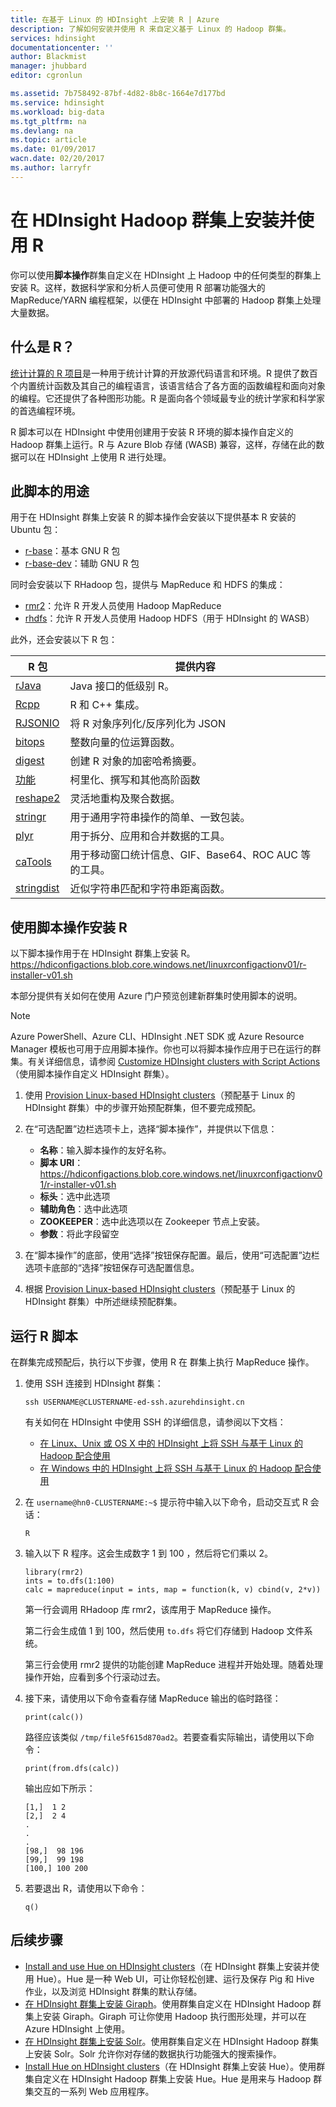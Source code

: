 ```yaml
---
title: 在基于 Linux 的 HDInsight 上安装 R | Azure
description: 了解如何安装并使用 R 来自定义基于 Linux 的 Hadoop 群集。
services: hdinsight
documentationcenter: ''
author: Blackmist
manager: jhubbard
editor: cgronlun

ms.assetid: 7b758492-87bf-4d82-8b8c-1664e7d177bd
ms.service: hdinsight
ms.workload: big-data
ms.tgt_pltfrm: na
ms.devlang: na
ms.topic: article
ms.date: 01/09/2017
wacn.date: 02/20/2017
ms.author: larryfr
---
```


# 在 HDInsight Hadoop 群集上安装并使用 R
你可以使用**脚本操作**群集自定义在 HDInsight 上 Hadoop 中的任何类型的群集上安装 R。这样，数据科学家和分析人员便可使用 R 部署功能强大的 MapReduce/YARN 编程框架，以便在 HDInsight 中部署的 Hadoop 群集上处理大量数据。

## 什么是 R？
<a href="http://www.r-project.org/" target="_blank">统计计算的 R 项目</a>是一种用于统计计算的开放源代码语言和环境。R 提供了数百个内置统计函数及其自己的编程语言，该语言结合了各方面的函数编程和面向对象的编程。它还提供了各种图形功能。R 是面向各个领域最专业的统计学家和科学家的首选编程环境。

R 脚本可以在 HDInsight 中使用创建用于安装 R 环境的脚本操作自定义的 Hadoop 群集上运行。R 与 Azure Blob 存储 (WASB) 兼容，这样，存储在此的数据可以在 HDInsight 上使用 R 进行处理。

## 此脚本的用途
用于在 HDInsight 群集上安装 R 的脚本操作会安装以下提供基本 R 安装的 Ubuntu 包：

* [r-base](http://packages.ubuntu.com/precise/r-base)：基本 GNU R 包
* [r-base-dev](http://packages.ubuntu.com/precise/r-base-dev)：辅助 GNU R 包

同时会安装以下 RHadoop 包，提供与 MapReduce 和 HDFS 的集成：

* [rmr2](https://github.com/RevolutionAnalytics/rmr2)：允许 R 开发人员使用 Hadoop MapReduce
* [rhdfs](https://github.com/RevolutionAnalytics/rhdfs)：允许 R 开发人员使用 Hadoop HDFS（用于 HDInsight 的 WASB）

此外，还会安装以下 R 包：

| R 包 | 提供内容 |
| --- | --- |
| [rJava](https://cran.r-project.org/web/packages/rJava/index.html) |Java 接口的低级别 R。 |
| [Rcpp](https://cran.r-project.org/web/packages/Rcpp/index.html) |R 和 C++ 集成。 |
| [RJSONIO](https://cran.r-project.org/web/packages/RJSONIO/index.html) |将 R 对象序列化/反序列化为 JSON |
| [bitops](https://cran.r-project.org/web/packages/bitops/index.html) |整数向量的位运算函数。 |
| [digest](https://cran.r-project.org/web/packages/digest/index.html) |创建 R 对象的加密哈希摘要。 |
| [功能](https://cran.r-project.org/web/packages/functional/index.html) |柯里化、撰写和其他高阶函数 |
| [reshape2](https://cran.r-project.org/web/packages/reshape2/index.html) |灵活地重构及聚合数据。 |
| [stringr](https://cran.r-project.org/web/packages/stringr/index.html) |用于通用字符串操作的简单、一致包装。 |
| [plyr](https://cran.r-project.org/web/packages/plyr/index.html) |用于拆分、应用和合并数据的工具。 |
| [caTools](https://cran.r-project.org/web/packages/caTools/index.html) |用于移动窗口统计信息、GIF、Base64、ROC AUC 等的工具。 |
| [stringdist](https://cran.r-project.org/web/packages/stringdist/index.html) |近似字符串匹配和字符串距离函数。 |

## 使用脚本操作安装 R
以下脚本操作用于在 HDInsight 群集上安装 R。https://hdiconfigactions.blob.core.windows.net/linuxrconfigactionv01/r-installer-v01.sh

本部分提供有关如何在使用 Azure 门户预览创建新群集时使用脚本的说明。

> [!NOTE]
> Azure PowerShell、Azure CLI、HDInsight .NET SDK 或 Azure Resource Manager 模板也可用于应用脚本操作。你也可以将脚本操作应用于已在运行的群集。有关详细信息，请参阅 [Customize HDInsight clusters with Script Actions](./hdinsight-hadoop-customize-cluster-linux.md)（使用脚本操作自定义 HDInsight 群集）。
> 
> 

1. 使用 [Provision Linux-based HDInsight clusters](./hdinsight-hadoop-provision-linux-clusters.md)（预配基于 Linux 的 HDInsight 群集）中的步骤开始预配群集，但不要完成预配。
2. 在“可选配置”边栏选项卡上，选择“脚本操作”，并提供以下信息：

    * **名称**：输入脚本操作的友好名称。
    * **脚本 URI**：https://hdiconfigactions.blob.core.windows.net/linuxrconfigactionv01/r-installer-v01.sh
    * **标头**：选中此选项
    * **辅助角色**：选中此选项
    * **ZOOKEEPER**：选中此选项以在 Zookeeper 节点上安装。
    * **参数**：将此字段留空
3. 在“脚本操作”的底部，使用“选择”按钮保存配置。最后，使用“可选配置”边栏选项卡底部的“选择”按钮保存可选配置信息。
4. 根据 [Provision Linux-based HDInsight clusters](./hdinsight-hadoop-provision-linux-clusters.md)（预配基于 Linux 的 HDInsight 群集）中所述继续预配群集。

## 运行 R 脚本
在群集完成预配后，执行以下步骤，使用 R 在 群集上执行 MapReduce 操作。

1. 使用 SSH 连接到 HDInsight 群集：

    ```
    ssh USERNAME@CLUSTERNAME-ed-ssh.azurehdinsight.cn
    ```

    有关如何在 HDInsight 中使用 SSH 的详细信息，请参阅以下文档：

    * [在 Linux、Unix 或 OS X 中的 HDInsight 上将 SSH 与基于 Linux 的 Hadoop 配合使用](./hdinsight-hadoop-linux-use-ssh-unix.md)
    * [在 Windows 中的 HDInsight 上将 SSH 与基于 Linux 的 Hadoop 配合使用](./hdinsight-hadoop-linux-use-ssh-windows.md)
2. 在 `username@hn0-CLUSTERNAME:~$` 提示符中输入以下命令，启动交互式 R 会话：

    ```
    R
    ```
3. 输入以下 R 程序。这会生成数字 1 到 100 ，然后将它们乘以 2。

    ```
    library(rmr2)
    ints = to.dfs(1:100)
    calc = mapreduce(input = ints, map = function(k, v) cbind(v, 2*v))
    ```

    第一行会调用 RHadoop 库 rmr2，该库用于 MapReduce 操作。

    第二行会生成值 1 到 100，然后使用 `to.dfs` 将它们存储到 Hadoop 文件系统。

    第三行会使用 rmr2 提供的功能创建 MapReduce 进程并开始处理。随着处理操作开始，应看到多个行滚动过去。
4. 接下来，请使用以下命令查看存储 MapReduce 输出的临时路径：

    ```
    print(calc())
    ```

    路径应该类似 `/tmp/file5f615d870ad2`。若要查看实际输出，请使用以下命令：

    ```
    print(from.dfs(calc))
    ```

    输出应如下所示：

    ```
    [1,]  1 2
    [2,]  2 4
    .
    .
    .
    [98,]  98 196
    [99,]  99 198
    [100,] 100 200
    ```
5. 若要退出 R，请使用以下命令：

    ```
    q()
    ```

## 后续步骤
* [Install and use Hue on HDInsight clusters](./hdinsight-hadoop-hue-linux.md)（在 HDInsight 群集上安装并使用 Hue）。Hue 是一种 Web UI，可让你轻松创建、运行及保存 Pig 和 Hive 作业，以及浏览 HDInsight 群集的默认存储。
* [在 HDInsight 群集上安装 Giraph](./hdinsight-hadoop-giraph-install.md)。使用群集自定义在 HDInsight Hadoop 群集上安装 Giraph。Giraph 可让你使用 Hadoop 执行图形处理，并可以在 Azure HDInsight 上使用。
* [在 HDInsight 群集上安装 Solr](./hdinsight-hadoop-solr-install.md)。使用群集自定义在 HDInsight Hadoop 群集上安装 Solr。Solr 允许你对存储的数据执行功能强大的搜索操作。
* [Install Hue on HDInsight clusters](./hdinsight-hadoop-hue-linux.md)（在 HDInsight 群集上安装 Hue）。使用群集自定义在 HDInsight Hadoop 群集上安装 Hue。Hue 是用来与 Hadoop 群集交互的一系列 Web 应用程序。

[hdinsight-cluster-customize]: ./hdinsight-hadoop-customize-cluster-linux.md

<!---HONumber=Mooncake_0213_2017-->